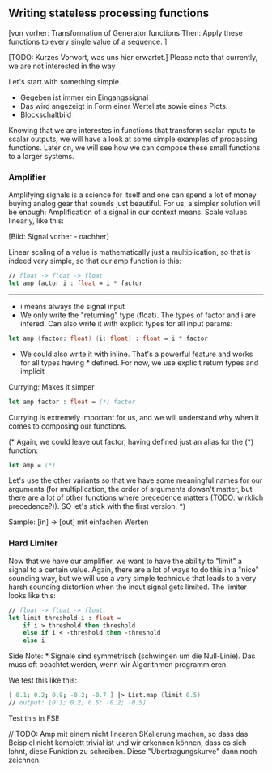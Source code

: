 
## Writing stateless processing functions

[von vorher: 
    Transformation of Generator functions
    Then: Apply these functions to every single value of a sequence.
]


[TODO: Kurzes Vorwort, was uns hier erwartet.] Please note that currently, we are not interested in the way 

Let's start with something simple.

* Gegeben ist immer ein Eingangssignal
* Das wird angezeigt in Form einer Werteliste sowie eines Plots.
* Blockschaltbild



Knowing that we are interestes in functions that transform scalar inputs to scalar outputs, we will have a look at some simple examples of processing functions. Later on, we will see how we can compose these small functions to a larger systems.

### Amplifier

Amplifying signals is a science for itself and one can spend a lot of money buying analog gear that sounds just beautiful. For us, a simpler solution will be enough: Amplification of a signal in our context means: Scale values linearly, like this:

[Bild: Signal vorher - nachher]

Linear scaling of a value is mathematically just a multiplication, so that is indeed very simple, so that our amp function is this:

```fsharp
// float -> float -> float
let amp factor i : float = i * factor
```

--- 
* i means always the signal input
* We only write the "returning" type (float). The types of factor and i are infered. Can also write it with explicit types for all input params: 
```fsharp
let amp (factor: float) (i: float) : float = i * factor
```

* We could also write it with inline. That's a powerful feature and works for all types having * defined. For now, we use explicit return types and implicit 

Currying: Makes it simper
```fsharp
let amp factor : float = (*) factor
```

Currying is extremely important for us, and we will understand why when it comes to composing our functions.

(*
Again, we could leave out factor, having defined just an alias for the (*) function:
```fsharp
let amp = (*)
```

Let's use the other variants so that we have some meaningful names for our arguments (for multiplication, the order of arguments dowsn't matter, but there are a lot of other functions where precedence matters (TODO: wirklich precedence?)). SO let's stick with the first version.
*)


Sample: [in] -> [out] mit einfachen Werten

### Hard Limiter

Now that we have our amplifier, we want to have the ability to "limit" a signal to a certain value. Again, there are a lot of ways to do this in a "nice" sounding way, but we will use a very simple technique that leads to a very harsh sounding distortion when the inout signal gets limited. The limiter looks like this:

```fsharp
// float -> float -> float
let limit threshold i : float =
    if i > threshold then threshold
    else if i < -threshold then -threshold
    else i
```

Side Note: * Signale sind symmetrisch (schwingen um die Null-Linie). Das muss oft beachtet werden, wenn wir Algorithmen programmieren. 

We test this like this:

```fsharp
[ 0.1; 0.2; 0.8; -0.2; -0.7 ] |> List.map (limit 0.5)
// output: [0.1; 0.2; 0.5; -0.2; -0.5]
```

Test this in FSI!


// TODO: Amp mit einem nicht linearen SKalierung machen, so dass das Beispiel nicht komplett trivial ist und wir erkennen können, dass es sich lohnt, diese Funktion zu schreiben. Diese "Übertragungskurve" dann noch zeichnen.
